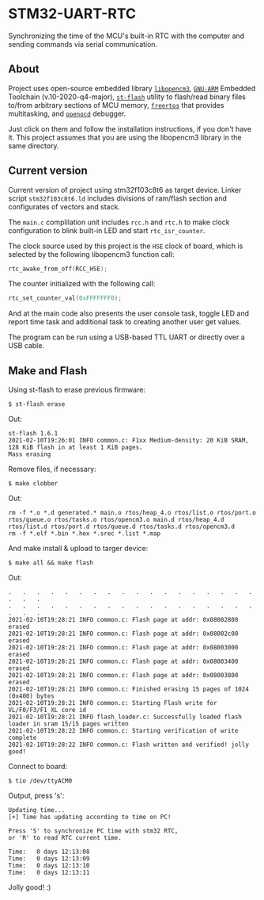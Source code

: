 # STM32-UART-RTC
Synchronizing the time of the MCU's built-in RTC with the computer and sending commands via serial communication.

## About
Project uses open-source embedded library [``libopencm3``](https://github.com/libopencm3/libopencm3), [``GNU-ARM``](https://developer.arm.com/tools-and-software/open-source-software/developer-tools/gnu-toolchain/gnu-rm/downloads) Embedded Toolchain (v.10-2020-q4-major), [``st-flash``](https://github.com/stlink-org/stlink) utility to flash/read binary files to/from arbitrary sections of MCU memory, [``freertos``](https://www.freertos.org/) that provides multitasking, and [``openocd``](http://openocd.org/) debugger. 

Just click on them and follow the installation instructions, if you don't have it. This project assumes that you are using the libopencm3 library in the same directory.  

## Current version
Current version of project using stm32f103c8t6 as target device. Linker script ``stm32f103c8t6.ld`` includes divisions of ram/flash section and configurates of vectors and stack. 

The ``main.c`` complilation unit includes ``rcc.h`` and ``rtc.h`` to make clock configuration to blink built-in LED and start ``rtc_isr_counter``. 

The clock source used by this project is the ``HSE`` clock of board, which is selected by the following libopencm3 function call:

```cpp
rtc_awake_from_off(RCC_HSE);
```

The counter initialized with the following call:
```cpp
rtc_set_counter_val(0xFFFFFFF0);
```

And at the main code also presents the user console task, toggle LED and report time task and additional task to creating another user get values.


The program can be run using a USB-based TTL UART or directly over a USB cable.


## Make and Flash

Using st-flash to erase previous firmware:
```
$ st-flash erase 
```
Out:
```
st-flash 1.6.1
2021-02-10T19:26:01 INFO common.c: F1xx Medium-density: 20 KiB SRAM, 128 KiB flash in at least 1 KiB pages.
Mass erasing
```

Remove files, if necessary:
```
$ make clobber
```
Out:
```
rm -f *.o *.d generated.* main.o rtos/heap_4.o rtos/list.o rtos/port.o rtos/queue.o rtos/tasks.o rtos/opencm3.o main.d rtos/heap_4.d rtos/list.d rtos/port.d rtos/queue.d rtos/tasks.d rtos/opencm3.d
rm -f *.elf *.bin *.hex *.srec *.list *.map 
```
And make install & upload to targer device:
```
$ make all && make flash
```
Out:

```
.   .   .   .   .   .   .   .   .   .   .   .   .   .   .   .   .   .   .   .   .
.   .   .   .   .   .   .   .   .   .   .   .   .   .   .   .   .   .   .   .   .
2021-02-10T19:28:21 INFO common.c: Flash page at addr: 0x08002800 erased
2021-02-10T19:28:21 INFO common.c: Flash page at addr: 0x08002c00 erased
2021-02-10T19:28:21 INFO common.c: Flash page at addr: 0x08003000 erased
2021-02-10T19:28:21 INFO common.c: Flash page at addr: 0x08003400 erased
2021-02-10T19:28:21 INFO common.c: Flash page at addr: 0x08003800 erased
2021-02-10T19:28:21 INFO common.c: Finished erasing 15 pages of 1024 (0x400) bytes
2021-02-10T19:28:21 INFO common.c: Starting Flash write for VL/F0/F3/F1_XL core id
2021-02-10T19:28:21 INFO flash_loader.c: Successfully loaded flash loader in sram 15/15 pages written
2021-02-10T19:28:22 INFO common.c: Starting verification of write complete
2021-02-10T19:28:22 INFO common.c: Flash written and verified! jolly good!
```
Connect to board:
```
$ tio /dev/ttyACM0
```
Output, press 's':
```
Updating time...
[+] Time has updating according to time on PC!

Press 'S' to synchronize PC time with stm32 RTC,
or 'R' to read RTC current time.

Time:   0 days 12:13:08
Time:   0 days 12:13:09
Time:   0 days 12:13:10
Time:   0 days 12:13:11

```
Jolly good! :)
